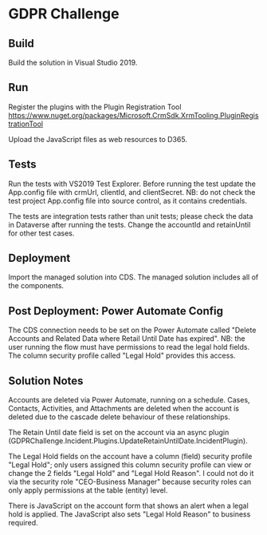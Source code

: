 # GDPR Challenge

## Build
Build the solution in Visual Studio 2019.

## Run
Register the plugins with the Plugin Registration Tool
https://www.nuget.org/packages/Microsoft.CrmSdk.XrmTooling.PluginRegistrationTool

Upload the JavaScript files as web resources to D365.

## Tests
Run the tests with VS2019 Test Explorer.
Before running the test update the App.config file with crmUrl, clientId, and clientSecret.
NB: do not check the test project App.config file into source control, as it contains credentials.

The tests are integration tests rather than unit tests; please check the data in Dataverse after running the tests.
Change the accountId and retainUntil for other test cases.

## Deployment
Import the managed solution into CDS.
The managed solution includes all of the components.

## Post Deployment: Power Automate Config
The CDS connection needs to be set on the Power Automate called "Delete Accounts and Related Data where Retail Until Date has expired".
NB: the user running the flow must have permissions to read the legal hold fields.
The column security profile called "Legal Hold" provides this access.

## Solution Notes
Accounts are deleted via Power Automate, running on a schedule.
Cases, Contacts, Activities, and Attachments are deleted when the account is deleted due to the cascade delete behaviour of these relationships.

The Retain Until date field is set on the account via an async plugin (GDPRChallenge.Incident.Plugins.UpdateRetainUntilDate.IncidentPlugin).

The Legal Hold fields on the account have a column (field) security profile "Legal Hold"; only users assigned this column security profile can view or change the 2 fields "Legal Hold" and "Legal Hold Reason". I could not do it via the security role "CEO-Business Manager" because security roles can only apply permissions at the table (entity) level.

There is JavaScript on the account form that shows an alert when a legal hold is applied.
The JavaScript also sets "Legal Hold Reason" to business required.
